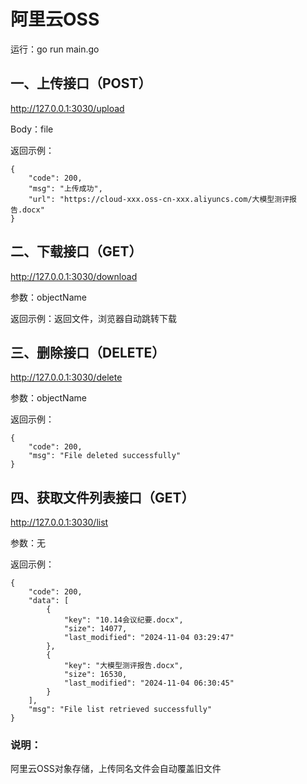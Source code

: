 # 阿里云OSS
运行：go run main.go

## 一、上传接口（POST）
http://127.0.0.1:3030/upload

Body：file

返回示例：
```
{
    "code": 200,
    "msg": "上传成功",
    "url": "https://cloud-xxx.oss-cn-xxx.aliyuncs.com/大模型测评报告.docx"
}
```

## 二、下载接口（GET）
http://127.0.0.1:3030/download

参数：objectName

返回示例：返回文件，浏览器自动跳转下载

## 三、删除接口（DELETE）
http://127.0.0.1:3030/delete

参数：objectName

返回示例：
```
{
    "code": 200,
    "msg": "File deleted successfully"
}
```

## 四、获取文件列表接口（GET）
http://127.0.0.1:3030/list

参数：无

返回示例：
```
{
    "code": 200,
    "data": [
        {
            "key": "10.14会议纪要.docx",
            "size": 14077,
            "last_modified": "2024-11-04 03:29:47"
        },
        {
            "key": "大模型测评报告.docx",
            "size": 16530,
            "last_modified": "2024-11-04 06:30:45"
        }
    ],
    "msg": "File list retrieved successfully"
}
```

### 说明：
阿里云OSS对象存储，上传同名文件会自动覆盖旧文件
